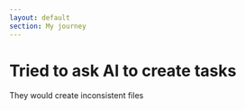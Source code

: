 ```yaml
---
layout: default
section: My journey
---
```


# Tried to ask AI to create tasks

<Card v-click  class="w-100" icon="😖" title="Result" variant="warning">
  They would create inconsistent files
</Card>
